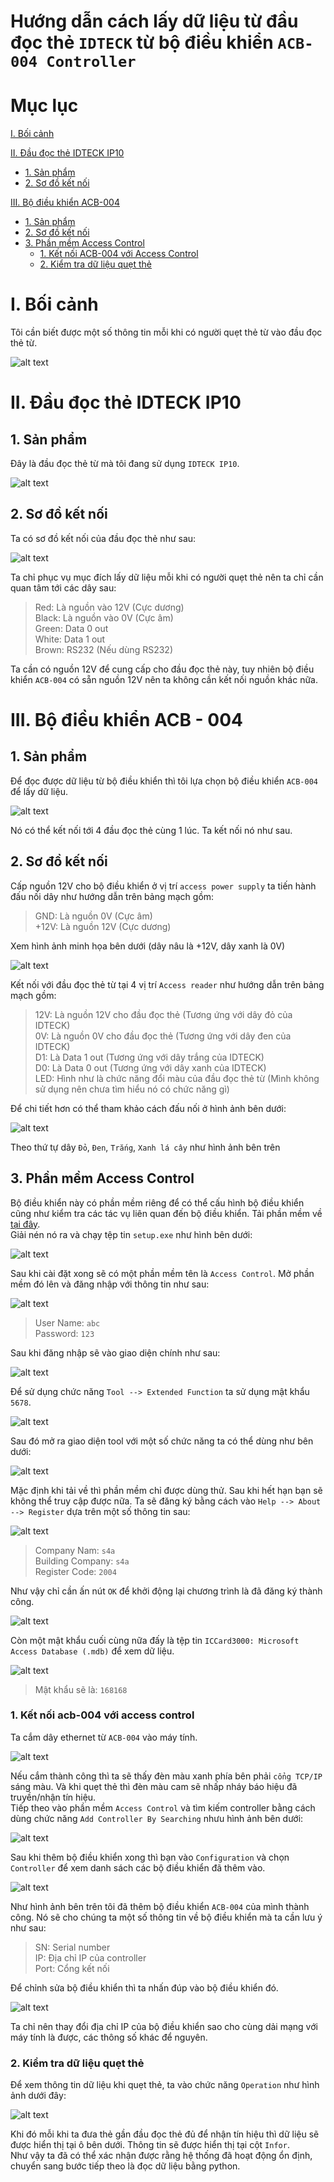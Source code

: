 # Hướng dẫn cách lấy dữ liệu từ đầu đọc thẻ `IDTECK` từ bộ điều khiển `ACB-004 Controller`
# Mục lục

[I. Bối cảnh](#i-bối-cảnh)

[II. Đầu đọc thẻ IDTECK IP10](#ii-đầu-đọc-thẻ-idteck-ip10)
- [1. Sản phẩm](#1-sản-phẩm)
- [2. Sơ đồ kết nối](#2-sơ-đồ-kết-nối)

[III. Bộ điều khiển ACB-004](#iii-bộ-điều-khiển-acb---004)
- [1. Sản phẩm](#1-sản-phẩm-1)
- [2. Sơ đồ kết nối](#2-sơ-đồ-kết-nối-1)
- [3. Phần mềm Access Control](#3-phần-mềm-access-control)
    - [1. Kết nối ACB-004 với Access Control](#1-kết-nối-acb-004-với-access-control)
    - [2. Kiểm tra dữ liệu quẹt thẻ](#2-kiểm-tra-dữ-liệu-quẹt-thẻ)


# I. Bối cảnh

Tôi cần biết được một số thông tin mỗi khi có người quẹt thẻ từ vào đầu đọc thẻ từ.  

![alt text](Image/swipe_card_reader.jpg)

# II. Đầu đọc thẻ IDTECK IP10
## 1. Sản phẩm

Đây là đầu đọc thẻ từ mà tôi đang sử dụng `IDTECK IP10`.  

![alt text](Image/IDTECK_IP10.JPG)

## 2. Sơ đồ kết nối
Ta có sơ đồ kết nối của đầu đọc thẻ như sau:  

![alt text](Image/connection_diagram_idteck.png)

Ta chỉ phục vụ mục đích lấy dữ liệu mỗi khi có người quẹt thẻ nên ta chỉ cần quan tâm tới các dây sau:  

> Red: Là nguồn vào 12V (Cực dương)  
> Black: Là nguồn vào 0V (Cực âm)  
> Green: Data 0 out  
> White: Data 1 out  
> Brown: RS232 (Nếu dùng RS232)  

Ta cần có nguồn 12V để cung cấp cho đầu đọc thẻ này, tuy nhiên bộ điều khiển `ACB-004` có sẵn nguồn 12V nên ta không cần kết nối nguồn khác nữa.  

# III. Bộ điều khiển ACB - 004
## 1. Sản phẩm
Để đọc được dữ liệu từ bộ điều khiển thì tôi lựa chọn bộ điều khiển `ACB-004` để lấy dữ liệu.  

![alt text](Image/acb_004_controller.png)

Nó có thể kết nối tới 4 đầu đọc thẻ cùng 1 lúc. Ta kết nối nó như sau.  

## 2. Sơ đồ kết nối
Cấp nguồn 12V cho bộ điều khiển ở vị trí `access power supply` ta tiến hành đấu nối dây như hướng dẫn trên bảng mạch gồm:  

> GND: Là nguồn 0V (Cực âm)  
> +12V: Là nguồn 12V (Cực dương)  

Xem hình ảnh minh họa bên dưới (dây nâu là +12V, dây xanh là 0V)

![alt text](Image/access_power_supply.JPG)

Kết nối với đầu đọc thẻ từ tại 4 vị trí `Access reader` như hướng dẫn trên bảng mạch gồm:  

> 12V: Là nguồn 12V cho đầu đọc thẻ (Tương ứng với dây đỏ của IDTECK)  
> 0V: Là nguồn 0V cho đầu đọc thẻ (Tương ứng với dây đen của IDTECK)  
> D1: Là Data 1 out (Tương ứng với dây trắng của IDTECK)  
> D0: Là Data 0 out (Tương ứng với dây xanh của IDTECK)  
> LED: Hình như là chức năng đổi màu của đầu đọc thẻ từ (Mình không sử dụng nên chưa tìm hiểu nó có chức năng gì)  

Để chi tiết hơn có thể tham khảo cách đấu nối ở hình ảnh bên dưới:  

![alt text](Image/access_reader_connect.JPG)

Theo thứ tự dây `Đỏ`, `Đen`, `Trắng`, `Xanh lá cây` như hình ảnh bên trên  

## 3. Phần mềm Access Control
Bộ điều khiển này có phần mềm riêng để có thể cấu hình bộ điều khiển cũng như kiểm tra các tác vụ liên quan đến bộ điều khiển. Tải phần mềm về [tại đây](Setup/Software-ACB-001-002-004.rar).  
Giải nén nó ra và chạy tệp tin `setup.exe` như hình bên dưới:  

![alt text](Image/install_access_control.png)

Sau khi cài đặt xong sẽ có một phần mềm tên là `Access Control`. Mở phần mềm đó lên và đăng nhập với thông tin như sau:  

![alt text](Image/login_access_control.png)

> User Name: `abc`  
> Password: `123`  

Sau khi đăng nhập sẽ vào giao diện chính như sau:  

![alt text](Image/access_control_home_paper.png)

Để sử dụng chức năng `Tool --> Extended Function` ta sử dụng mật khẩu `5678`.  

![alt text](Image/tool_access_control.png)

Sau đó mở ra giao diện tool với một số chức năng ta có thể dùng như bên dưới:  

![alt text](Image/extended_function.png)

Mặc định khi tải về thì phần mềm chỉ được dùng thử. Sau khi hết hạn bạn sẽ không thể truy cập được nữa. Ta sẽ đăng ký bằng cách vào `Help --> About --> Register` dựa trên một số thông tin sau:  

![alt text](Image/register_access_control.png)

> Company Nam: `s4a`  
> Building Company: `s4a`  
> Register Code: `2004`  

Như vậy chỉ cần ấn nút `OK` để khởi động lại chương trình là đã đăng ký thành công.  

![alt text](Image/register_access_control_success.png)

Còn một mật khẩu cuối cùng nữa đấy là tệp tin `ICCard3000: Microsoft Access Database (.mdb)` để xem dữ liệu.  

![alt text](Image/iCCard300_password.png)

> Mật khẩu sẽ là: `168168`  

### 1. Kết nối acb-004 với access control

Ta cắm dây ethernet từ `ACB-004` vào máy tính.  

![alt text](Image/access_reader_connect.JPG)

Nếu cắm thành công thì ta sẽ thấy đèn màu xanh phía bên phải `cổng TCP/IP` sáng màu. Và khi quẹt thẻ thì đèn màu cam sẽ nhấp nháy báo hiệu đã truyền/nhận tín hiệu.  
Tiếp theo vào phần mềm `Access Control` và tìm kiếm controller bằng cách dùng chức năng `Add Controller By Searching` nhưu hình ảnh bên dưới:  

![alt text](Image/add_contronller_by_search.png)

Sau khi thêm bộ điều khiển xong thì bạn vào `Configuration` và chọn `Controller` để xem danh sách các bộ điều khiển đã thêm vào.  

![alt text](Image/add_contronller_success.png)

Như hình ảnh bên trên tôi đã thêm bộ điều khiển `ACB-004` của mình thành công. Nó sẽ cho chúng ta một số thông tin về bộ điều khiển mà ta cần lưu ý như sau:  

> SN: Serial number  
> IP: Địa chỉ IP của controller  
> Port: Cổng kết nối  

Để chỉnh sửa bộ điều khiển thì ta nhấn đúp vào bộ điều khiển đó.  

![alt text](Image/configuaration_controller.png)

Ta chỉ nên thay đổi địa chỉ IP của bộ điều khiển sao cho cùng dải mạng với máy tính là được, các thông số khác để nguyên.  

### 2. Kiểm tra dữ liệu quẹt thẻ
Để xem thông tin dữ liệu khi quẹt thẻ, ta vào chức năng `Operation` như hình ảnh dưới đây:  

![alt text](Image/monitoring_swipe_record.png)

Khi đó mỗi khi ta đưa thẻ gần đầu đọc thẻ đủ để nhận tín hiệu thì dữ liệu sẽ được hiển thị tại ô bên dưới. Thông tin sẽ được hiển thị tại cột `Infor`.  
Như vậy ta đã có thể xác nhận được rằng hệ thống đã hoạt động ổn định, chuyển sang bước tiếp theo là đọc dữ liệu bằng python.  

